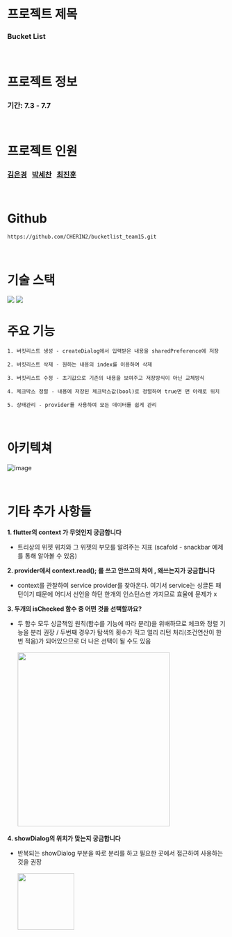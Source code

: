 # 프로젝트 제목
### Bucket List

<br>

# 프로젝트 정보
### 기간: 7.3 - 7.7

<br>

# 프로젝트 인원
### [김은경](https://github.com/Luna828) &nbsp; [박세찬](https://github.com/CHERIN2) &nbsp; [최진훈](https://github.com/pinocchio22)

<br>

# Github
    https://github.com/CHERIN2/bucketlist_team15.git

<br>

# 기술 스택
<img src="https://img.shields.io/badge/Flutter-02569B?style=flat&logo=flutter&logoColor=white" />
<img src="https://img.shields.io/badge/Dart-0175C2?style=flat&logo=dart&logoColor=white" />

<br>

# 주요 기능
    1. 버킷리스트 생성 - createDialog에서 입력받은 내용을 sharedPreference에 저장
    
    2. 버킷리스트 삭제 - 원하는 내용의 index를 이용하여 삭제
    
    3. 버킷리스트 수정 - 초기값으로 기존의 내용을 보여주고 저장방식이 아닌 교체방식

    4. 체크박스 정렬 - 내용에 저장된 체크박스값(bool)로 정렬하여 true면 맨 아래로 위치

    5. 상태관리 - provider를 사용하여 모든 데이터를 쉽게 관리

<br>

# 아키텍쳐
![image](https://github.com/CHERIN2/bucketlist_team15/assets/61182499/06a746d1-9e23-4a11-87c2-3ca5b4dfd818)

<br>
    
# 기타 추가 사항들
**1. flutter의 context 가 무엇인지 궁금합니다** <br>
- 트리상의 위젯 위치와 그 위젯의 부모를 알려주는 지표 (scafold - snackbar 예제를 통해 알아볼 수 있음) <br>

**2. provider에서 context.read<Service>(); 를 쓰고 안쓰고의 차이 , 왜쓰는지가 궁금합니다** <br>
- context를 관찰하여 service provider를 찾아온다. 여기서 service는 싱글톤 패턴이기 떄문에 어디서 선언을 하던 한개의 인스턴스만 가지므로 효율에 문제가 x <br>

**3. 두개의 isChecked 함수 중 어떤 것을 선택할까요?** <br>
- 두 함수 모두 싱글책임 원칙(함수를 기능에 따라 분리)을 위배하므로 체크와 정렬 기능을 분리 권장 / 두번째 경우가 탐색의 횟수가 적고 얼리 리턴 처리(조건연산이 한번 적음)가 되어있으므로 더 나은 선택이 될 수도 있음 <br><br>
<img src="https://github.com/CHERIN2/bucketlist_team15/assets/61182499/dee26559-ca7c-40a3-835b-6fb2f01df04b"  width="350" height="400"/> <br>

**4. showDialog의 위치가 맞는지 궁금합니다** <br>
- 반복되는 showDialog 부분을 따로 분리를 하고 필요한 곳에서 접근하여 사용하는 것을 권장 <br><br>
<img src="https://github.com/CHERIN2/bucketlist_team15/assets/61182499/c8ed4b16-cc65-4a77-bfe9-8f2175746624"  width="130" height="130"/> <br>

